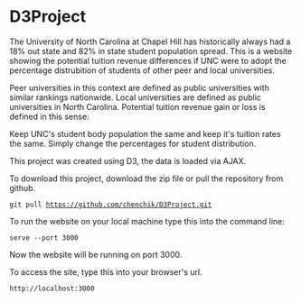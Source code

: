 # D3Project

The University of North Carolina at Chapel Hill has historically always had a 18% out state and 82% in state student population spread. 
This is a website showing the potential tuition revenue differences if UNC were to adopt the percentage distrubition of students of other peer and local universities.

Peer universities in this context are defined as public universities with similar rankings nationwide. 
Local universities are defined as public universities in North Carolina. 
Potential tuition revenue gain or loss is defined in this sense:
		
Keep UNC's student body population the same and keep it's tuition rates the same. Simply change the percentages for student distribution.

This project was created using D3, the data is loaded via AJAX. 

To download this project, download the zip file or pull the repository from github.

<code>git pull https://github.com/chenchik/D3Project.git</code>

To run the website on your local machine type this into the command line:

<code>serve --port 3000</code>

Now the website will be running on port 3000.

To access the site, type this into your browser's url.

<code>http://localhost:3000</code>
